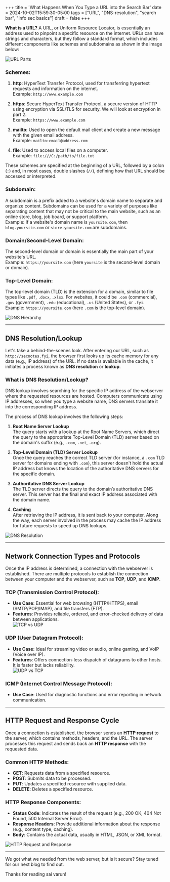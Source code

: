 +++
title = 'What Happens When You Type a URL into the Search Bar'
date = 2024-10-02T15:59:30-05:00
tags = ["URL", "DNS-resolution", "search bar", "info sec basics"]
draft = false
+++


**What is a URL?** A URL, or Uniform Resource Locator, is essentially an address used to pinpoint a specific resource on the internet. URLs can have strings and characters, but they follow a standard format, which includes different components like schemes and subdomains <!--more--> as shown in the image below:

![URL Parts](https://www.hubspot.com/hubfs/URL%20Parts_300-02.jpg)

### Schemes:
1. **http**: HyperText Transfer Protocol, used for transferring hypertext requests and information on the internet.  
   Example: `http://www.example.com`

2. **https**: Secure HyperText Transfer Protocol, a secure version of HTTP using encryption via SSL/TLS for security. We will look at encryption in part 2.  
   Example: `https://www.example.com`

3. **mailto**: Used to open the default mail client and create a new message with the given email address.  
   Example: `mailto:email@address.com`

4. **file**: Used to access local files on a computer.  
   Example: `file:///C:/path/to/file.txt`

These schemes are specified at the beginning of a URL, followed by a colon (`:`) and, in most cases, double slashes (`//`), defining how that URL should be accessed or interpreted.

### Subdomain: 
A subdomain is a prefix added to a website's domain name to separate and organize content. Subdomains can be used for a variety of purposes like separating content that may not be critical to the main website, such as an online store, blog, job board, or support platform.  
Example: If a website's domain name is `yoursite.com`, then `blog.yoursite.com` or `store.yoursite.com` are subdomains.

### Domain/Second-Level Domain:
The second-level domain or domain is essentially the main part of your website's URL.  
Example: `https://yoursite.com` (here `yoursite` is the second-level domain or domain).

### Top-Level Domain:
The top-level domain (TLD) is the extension for a domain, similar to file types like `.pdf`, `.docx`, `.xlsx`. For websites, it could be `.com` (commercial), `.gov` (government), `.edu` (educational), `.us` (United States), or `.fyi`.  
Example: `https://yoursite.com` (here `.com` is the top-level domain).

![DNS Hierarchy](https://www.linode.com/docs/guides/introduction-to-dns-on-linux/DNS-Hierarchy.png)

---

## DNS Resolution/Lookup

Let's take a behind-the-scenes look. After entering our URL, such as `http://secnotes.fyi`, the browser first looks up its cache memory for any data (e.g., IP address) of the URL. If no data is available in the cache, it initiates a process known as **DNS resolution** or **lookup**.

### What is DNS Resolution/Lookup? 
DNS lookup involves searching for the specific IP address of the webserver where the requested resources are hosted. Computers communicate using IP addresses, so when you type a website name, DNS servers translate it into the corresponding IP address.

The process of DNS lookup involves the following steps:

1. **Root Name Server Lookup**  
   The query starts with a lookup at the Root Name Servers, which direct the query to the appropriate Top-Level Domain (TLD) server based on the domain's suffix (e.g., `.com`, `.net`, `.org`).

2. **Top-Level Domain (TLD) Server Lookup**  
   Once the query reaches the correct TLD server (for instance, a `.com` TLD server for domains ending with `.com`), this server doesn't hold the actual IP address but knows the location of the authoritative DNS servers for the specific domain.

3. **Authoritative DNS Server Lookup**  
   The TLD server directs the query to the domain’s authoritative DNS server. This server has the final and exact IP address associated with the domain name.

4. **Caching**  
   After retrieving the IP address, it is sent back to your computer. Along the way, each server involved in the process may cache the IP address for future requests to speed up DNS lookups.

![DNS Resolution](https://sookocheff.com/post/networking/how-does-dns-work/assets/dns-resolution.png)

---

## Network Connection Types and Protocols

Once the IP address is determined, a connection with the webserver is established. There are multiple protocols to establish the connection between your computer and the webserver, such as **TCP**, **UDP**, and **ICMP**.

### TCP (Transmission Control Protocol):
- **Use Case**: Essential for web browsing (HTTP/HTTPS), email (SMTP/POP/IMAP), and file transfers (FTP).
- **Features**: Provides reliable, ordered, and error-checked delivery of data between applications.  
  ![TCP vs UDP](https://i.imgur.com/CdjvCNr.png)

### UDP (User Datagram Protocol):
- **Use Case**: Ideal for streaming video or audio, online gaming, and VoIP (Voice over IP).
- **Features**: Offers connection-less dispatch of datagrams to other hosts. It is faster but lacks reliability.  
  ![UDP vs TCP](https://www.colocationamerica.com/wp-content/uploads/2018/12/udp-tcp.jpg)

### ICMP (Internet Control Message Protocol):
- **Use Case**: Used for diagnostic functions and error reporting in network communication.

---

## HTTP Request and Response Cycle

Once a connection is established, the browser sends an **HTTP request** to the server, which contains methods, headers, and the URL. The server processes this request and sends back an **HTTP response** with the requested data.

### Common HTTP Methods:
- **GET**: Requests data from a specified resource.
- **POST**: Submits data to be processed.
- **PUT**: Updates a specified resource with supplied data.
- **DELETE**: Deletes a specified resource.

### HTTP Response Components:
- **Status Code**: Indicates the result of the request (e.g., 200 OK, 404 Not Found, 500 Internal Server Error).
- **Response Headers**: Provide additional information about the response (e.g., content type, caching).
- **Body**: Contains the actual data, usually in HTML, JSON, or XML format.

![HTTP Request and Response](https://www.researchgate.net/profile/Mostafa-Sedighizadeh/publication/242714677/figure/fig1/AS:644655569973249@1530709273718/Typical-HTTP-response-and-request-headers.png)

---

We got what we needed from the web server, but is it secure? Stay tuned for our next blog to find out.

Thanks for reading sai varun!

